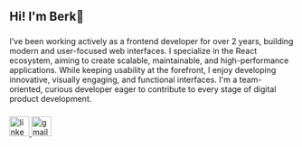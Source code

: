 <h2 align="left">Hi! I'm Berk👋</h2>

###

<p align="left">I’ve been working actively as a frontend developer for over 2 years, building modern and user-focused web interfaces. I specialize in the React ecosystem, aiming to create scalable, maintainable, and high-performance applications. While keeping usability at the forefront, I enjoy developing innovative, visually engaging, and functional interfaces. I'm a team-oriented, curious developer eager to contribute to every stage of digital product development.</p>

###

###

<div align="left">
  <a href="https://linkedin.com/in/berksarimese/" target="_blank">
    <img src="https://img.shields.io/static/v1?message=LinkedIn&logo=linkedin&label=&color=0077B5&logoColor=white&labelColor=&style=for-the-badge" height="35" alt="linkedin logo"  />
  </a>
  <a href="https://mail.google.com/mail/u/0/?view=cm&fs=1&to=beksarimeseı@gmail.com&su=Hi!&body=Hi!" target="_blank">
    <img src="https://img.shields.io/static/v1?message=Gmail&logo=gmail&label=&color=D14836&logoColor=white&labelColor=&style=for-the-badge" height="35" alt="gmail logo"  />
  </a>
</div>

###
